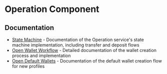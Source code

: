 # Operation Component

## Documentation

- [State Machine](state-machine.md) - Documentation of the Operation service's state machine implementation, including transfer and deposit flows
- [Open Wallet Workflow](open-wallet-workflow.md) - Detailed documentation of the wallet creation process and implementation
- [Open Default Wallets](open-default-wallets.md) - Documentation of the default wallet creation flow for new profiles
